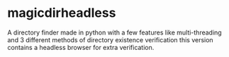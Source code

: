 # magicdirheadless
A directory finder made in python with a few features like multi-threading and 3 different methods of directory existence verification this version contains a headless browser for extra verification. 
